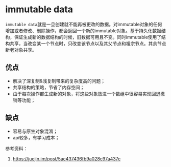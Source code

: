 # immutable data
`immutable data`就是一旦创建就不能再被更改的数据。对immutable对象的任何增加或者修改、删除操作，都会返回一个新的immutable对象。基于持久化数据结构，保证生成新的数据结构的时候，旧数据可用且不变。同时immutable使用了结构共享，当改变某一个节点时，只改变该节点以及其父节点和祖宗节点。其余节点新老对象共享。

## 优点
- 解决了深复制&浅复制带来的复杂度高的问题；
- 共享结构的策略，节省了内存空间；
- 由于每次操作都生成新的对象，将这些对象放进一个数组中很容易实现回退撤销等功能；

## 缺点
- 容易与原生对象混淆；
- api较多，有学习成本；

参考资料：
1. https://juejin.im/post/5ac437436fb9a028c97a437c